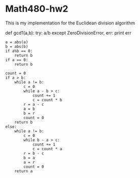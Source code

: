 Math480-hw2
===========

This is my implementation for the Euclidean division algorithm



def gcd1(a,b):
    try:
        a/b
    except ZeroDivisionError, err:
        print err
        
    a = abs(a)
    b = abs(b)
    if a%b == 0:
        return b
    if a == 0:
        return b  
        
    count = 0
    if a > b:
        while a != b:
            c = 0
            while a - b > c:
                count += 1
                c = count * b
            r = a - c
            a = b
            b = r
            count = 0
        return b 
    else:
        while a != b:
            c = 0
            while b - a > c:
                count += 1
                c = count * a
            r = b - c
            b = a
            a = r
            count = 0
        return a
